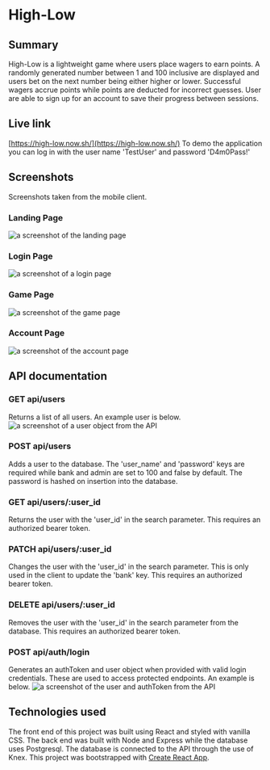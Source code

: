 # High-Low

## Summary
High-Low is a lightweight game where users place wagers to earn points.  A randomly generated number between 1 and 100 inclusive are displayed and users bet on the next number being either higher or lower.  Successful wagers accrue points while points are deducted for incorrect guesses.  User are able to sign up for an account to save their progress between sessions.

## Live link
[https://high-low.now.sh/](https://high-low.now.sh/)
To demo the application you can log in with the user name 'TestUser' and password 'D4m0Pass!'

## Screenshots
Screenshots taken from the mobile client.

### Landing Page
![a screenshot of the landing page](./images/LandingSS.png)

### Login Page
![a screenshot of a login page](./images/LoginSS.png)

### Game Page
![a screenshot of the game page](./images/GameSS.png)

### Account Page
![a screenshot of the account page](./images/AccountSS.png)

## API documentation
### GET api/users
Returns a list of all users.  An example user is below.
![a screenshot of a user object from the API](./images/APIUserSS.png)

### POST api/users
Adds a user to the database.  The 'user_name' and 'password' keys are required while bank and admin are set to 100 and false by default.  The password is hashed on insertion into the database.

### GET api/users/:user_id
Returns the user with the 'user_id' in the search parameter.  This requires an authorized bearer token.

### PATCH api/users/:user_id
Changes the user with the 'user_id' in the search parameter.  This is only used in the client to update the 'bank' key.  This requires an authorized bearer token.

### DELETE api/users/:user_id
Removes the user with the 'user_id' in the search parameter from the database.  This requires an authorized bearer token.

### POST api/auth/login
Generates an authToken and user object when provided with valid login credentials.  These are used to access protected endpoints.  An example is below.
![a screenshot of the user and authToken from the API](./images/APIAuthSS.png)

## Technologies used
The front end of this project was built using React and styled with vanilla CSS.
The back end was built with Node and Express while the database uses Postgresql.  The database is connected to the API through the use of Knex.
This project was bootstrapped with [Create React App](https://github.com/facebook/create-react-app).